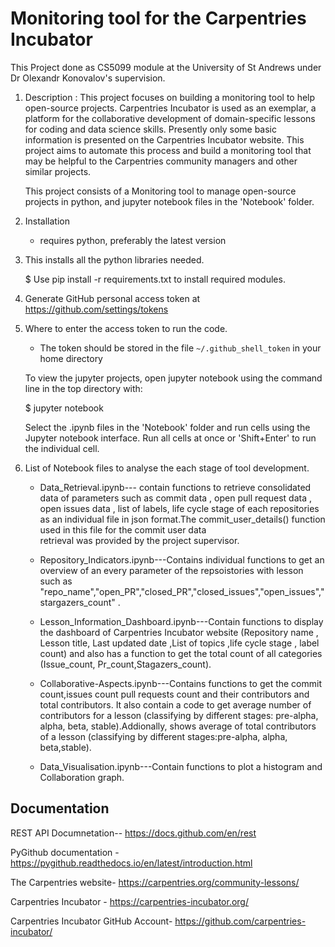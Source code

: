 
# Monitoring tool for the Carpentries Incubator
 
 This Project done as CS5099 module at the University of St Andrews under Dr Olexandr Konovalov's  supervision.
  
  
1. Description :
   This project focuses on building a monitoring tool to help open-source projects. Carpentries Incubator is used as an exemplar, a platform for the 
   collaborative development of domain-specific lessons for coding and data science skills. Presently only some basic information is presented on the Carpentries 
   Incubator website. This project aims to automate this process and build a monitoring tool that may be helpful to the Carpentries community managers and other 
   similar projects.
    
   This project consists of a Monitoring tool to manage open-source projects in python, and jupyter notebook files in 
   the 'Notebook' folder.
   
2. Installation
    - requires python, preferably the latest version

 3. This installs all the python libraries needed.
    
    $ Use pip install -r requirements.txt to install required modules.

 4. Generate GitHub personal access token at https://github.com/settings/tokens

 5. Where to enter the access token to run the code.
  
    - The token should be stored in the file `~/.github_shell_token`
      in your home directory
      
    To view the jupyter projects, open jupyter notebook using the command line in the top directory with:
   
    $ jupyter notebook

    Select the .ipynb files in the 'Notebook' folder and run cells using the Jupyter notebook interface. 
    Run all cells at once or 'Shift+Enter' to run the individual cell.

 6. List of Notebook files to analyse the each stage of tool development.
     
    - Data_Retrieval.ipynb--- contain functions to retrieve consolidated data of parameters such as commit data , 
      open pull request data , open issues data , list of labels, life cycle stage of each repositories as an 
      individual file in json format.The commit_user_details() function used in this file for the commit user data       
      retrieval was provided by the project supervisor.
    
    - Repository_Indicators.ipynb---Contains individual functions to get an overview of an every parameter of the
      repsoistories with lesson such as "repo_name","open_PR","closed_PR","closed_issues","open_issues","stargazers_count" .
    
    - Lesson_Information_Dashboard.ipynb---Contain functions  to display the dashboard of Carpentries Incubator website 
      (Repository name , Lesson title, Last updated date ,List of topics ,life cycle stage , label count) and also has a
      function to get the total count of all categories (Issue_count, Pr_count,Stagazers_count).
    
    - Collaborative-Aspects.ipynb---Contains functions to get the commit count,issues count pull requests count and their 
      contributors and total contributors. It also contain a code to get average number of contributors for a lesson 
      (classifying by different stages: pre-alpha, alpha, beta, stable).Addionally, shows average of total contributors of a lesson 
      (classifying by different stages:pre-alpha, alpha, beta,stable).
    
    - Data_Visualisation.ipynb---Contain functions to plot a histogram and Collaboration graph.
  


## Documentation

 REST API Documnetation-- https://docs.github.com/en/rest

 PyGithub documentation - https://pygithub.readthedocs.io/en/latest/introduction.html
 
 The Carpentries website- https://carpentries.org/community-lessons/

 Carpentries Incubator - https://carpentries-incubator.org/

 Carpentries Incubator GitHub Account- https://github.com/carpentries-incubator/


